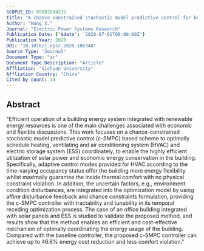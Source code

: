 ```yaml
---
SCOPUS_ID: 85082694235
Title: "A chance-constrained stochastic model predictive control for building integrated with renewable resources"
Author: "Wang X."
Journal: "Electric Power Systems Research"
Publication Date: {'$date': '2020-07-01T00:00:00Z'}
Publication Year: 2020
DOI: "10.1016/j.epsr.2020.106348"
Source Type: "Journal"
Document Type: "ar"
Document Type Description: "Article"
Affliation: "Sichuan University"
Affliation Country: "China"
Cited by count: 14
---
```


## Abstract
"Efficient operation of a building energy system integrated with renewable energy resources is one of the main challenges associated with economic and flexible discussions. This work focuses on a chance-constrained stochastic model predictive control (c-SMPC) based scheme to optimally schedule heating, ventilating and air conditioning system (HVAC) and electric storage system (ESS) coordinately, to enable the highly efficient utilization of solar power and economic energy conservation in the building. Specifically, adaptive control modes provided for HVAC according to the time-varying occupancy status offer the building more energy flexibility whilst maximally guarantee the inside thermal comfort with no physical constraint violation. In addition, the uncertain factors, e.g., environment condition disturbances, are integrated into the optimization model by using affine disturbance feedback and chance constraints formulation, providing the c-SMPC controller with tractability and tunability in its temporal receding optimization process. The case of an office building integrated with solar panels and ESS is studied to validate the proposed method, and results show that the method enables an efficient and cost-effective mechanism of optimally coordinating the energy usage of the building. Compared with the baseline controller, the proposed c-SMPC controller can achieve up to 46.6% energy cost reduction and less comfort violation."
